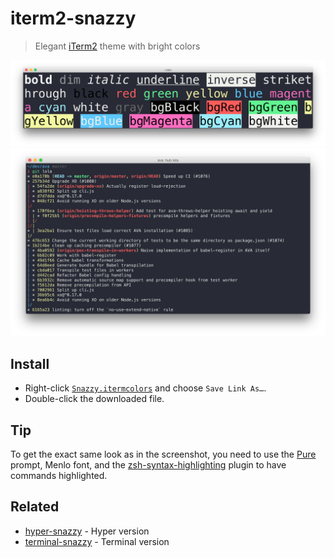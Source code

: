 # iterm2-snazzy

> Elegant [iTerm2](https://www.iterm2.com) theme with bright colors

![](screenshot.png)
![](screenshot2.png)

## Install

- Right-click [`Snazzy.itermcolors`](https://github.com/sindresorhus/iterm2-snazzy/raw/master/Snazzy.itermcolors) and choose `Save Link As…`.
- Double-click the downloaded file.

## Tip

To get the exact same look as in the screenshot, you need to use the [Pure](https://github.com/sindresorhus/pure) prompt, Menlo font, and the [zsh-syntax-highlighting](https://github.com/zsh-users/zsh-syntax-highlighting) plugin to have commands highlighted.

## Related

- [hyper-snazzy](https://github.com/sindresorhus/hyper-snazzy) - Hyper version
- [terminal-snazzy](https://github.com/sindresorhus/terminal-snazzy) - Terminal version

